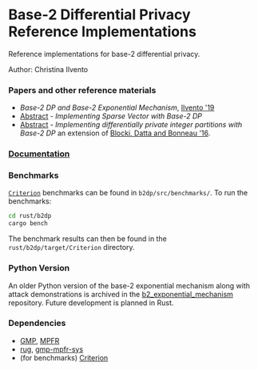 # Base-2 Differential Privacy Reference Implementations
Reference implementations for base-2 differential privacy.

Author: Christina Ilvento


### Papers and other reference materials
* *Base-2 DP and Base-2 Exponential Mechanism*, [Ilvento '19](https://arxiv.org/abs/1912.04222)
* [Abstract](https://drive.google.com/file/d/1OytgB24d1n-xPIWrrKCsVQQdS7rV3tjn/view?usp=sharing) - *Implementing Sparse Vector with Base-2 DP*
* [Abstract](https://drive.google.com/file/d/1okHAkjNENiS2WfSKdkUo8B29yE8-Qfof/view?usp=sharing) - *Implementing differentially private integer partitions with Base-2 DP* an extension of [Blocki, Datta and Bonneau '16](http://www.jbonneau.com/doc/BDB16-NDSS-pw_list_differential_privacy.pdf).

### [Documentation](https://cilvento.github.io/b2dp/doc/b2dp/index.html)

### Benchmarks
[`Criterion`](https://github.com/bheisler/criterion.rs) benchmarks can be found in `b2dp/src/benchmarks/`. To run the benchmarks: 
```bash
cd rust/b2dp
cargo bench
```
The benchmark results can then be found in the `rust/b2dp/target/Criterion` directory.

### Python Version
An older Python version of the base-2 exponential mechanism along with attack demonstrations is archived in the [b2_exponential_mechanism](https://github.com/cilvento/b2_exponential_mechanism) repository. Future development is planned in Rust.

### Dependencies
* [GMP](https://gmplib.org/manual/Installing-GMP.html), [MPFR](https://www.mpfr.org/mpfr-current/mpfr.html)
* [rug](https://docs.rs/rug/1.8.0/rug/), [gmp-mpfr-sys](https://docs.rs/gmp-mpfr-sys/1.2.2/gmp_mpfr_sys/index.html)
* (for benchmarks) [Criterion](https://github.com/bheisler/criterion.rs)
